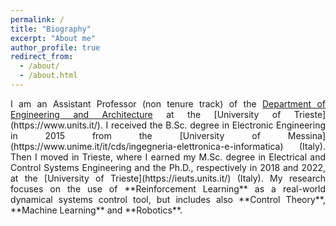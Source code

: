 ```yaml
---
permalink: /
title: "Biography"
excerpt: "About me"
author_profile: true
redirect_from: 
  - /about/
  - /about.html
---
```

<div style="text-align: justify">I am an Assistant Professor (non tenure track) of the <a href="https://dia.units.it/">Department of Engineering and Architecture</a> at the [University of Trieste](https://www.units.it/). I received the B.Sc. degree in Electronic Engineering in 2015 from the [University of Messina](https://www.unime.it/it/cds/ingegneria-elettronica-e-informatica) (Italy). Then I moved in Trieste, where I earned my M.Sc. degree in Electrical and Control Systems Engineering and the Ph.D., respectively in 2018 and 2022, at the [University of Trieste](https://ieuts.units.it/) (Italy). My research focuses on the use of **Reinforcement Learning** as a real-world dynamical systems control tool, but includes also **Control Theory**, **Machine Learning** and **Robotics**.</div>

